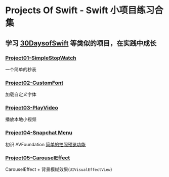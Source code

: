 # Projects Of Swift - Swift 小项目练习合集

## 学习 [30DaysofSwift](https://github.com/allenwong/30DaysofSwift) 等类似的项目，在实践中成长

### [Project01-SimpleStopWatch](https://github.com/BlessNeo/Swift-Guide/tree/master/ProjectsOfSwift/Project01-SimpleStopWatch)  

一个简单的秒表

### [Project02-CustomFont](https://github.com/BlessNeo/Swift-Guide/tree/master/ProjectsOfSwift/Project02-CustomFont)

加载自定义字体

### [Project03-PlayVideo](https://github.com/BlessNeo/Swift-Guide/tree/master/ProjectsOfSwift/Project03-PlayVideo)

播放本地小视频

### [Project04-Snapchat Menu](https://github.com/BlessNeo/Swift-Guide/tree/master/ProjectsOfSwift/Project04-SnapchatMenu)

初识 AVFoundation [简单的拍照预览功能](https://developer.apple.com/documentation/avfoundation/cameras_and_media_capture)

### [Project05-CarouselEffect](https://github.com/BlessNeo/Swift-Guide/tree/master/ProjectsOfSwift/Project05-CarouselEffect)

CarouselEffect + 背景模糊效果(`UIVisualEffectView`)
